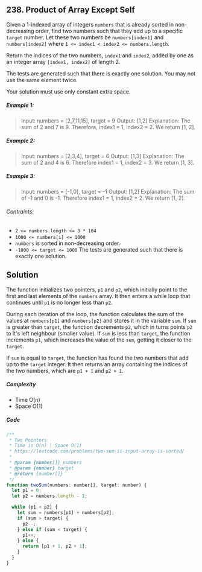 ## 238. Product of Array Except Self

Given a 1-indexed array of integers `numbers` that is already sorted in non-decreasing order, find two numbers such that they add up to a specific `target` number. Let these two numbers be `numbers[index1]` and `numbers[index2]` where `1 <= index1 < index2 <= numbers.length`.

Return the indices of the two numbers, `index1` and `index2`, added by one as an integer array `[index1, index2]` of length 2.

The tests are generated such that there is exactly one solution. You may not use the same element twice.

Your solution must use only constant extra space.

##### Example 1:

> Input: numbers = [2,7,11,15], target = 9
> Output: [1,2]
> Explanation: The sum of 2 and 7 is 9. Therefore, index1 = 1, index2 = 2. We return [1, 2].

##### Example 2:

> Input: numbers = [2,3,4], target = 6
> Output: [1,3]
> Explanation: The sum of 2 and 4 is 6. Therefore index1 = 1, index2 = 3. We return [1, 3].

##### Example 3:

> Input: numbers = [-1,0], target = -1
> Output: [1,2]
> Explanation: The sum of -1 and 0 is -1. Therefore index1 = 1, index2 = 2. We return [1, 2].

###### Contraints:

- `2 <= numbers.length <= 3 * 104`
- `1000 <= numbers[i] <= 1000`
- `numbers` is sorted in non-decreasing order.
- `-1000 <= target <= 1000`
The tests are generated such that there is exactly one solution.

## Solution

The function initializes two pointers, `p1` and `p2`, which initially point to the first and last elements of the `numbers` array. It then enters a while loop that continues until `p1` is no longer less than `p2`.

During each iteration of the loop, the function calculates the sum of the values at `numbers[p1]` and `numbers[p2]` and stores it in the variable `sum`. If `sum` is greater than `target`, the function decrements `p2`, which in turns points `p2` to it's left neighbour (smaller value). If `sum` is less than `target`, the function increments `p1`, which increases the value of the `sum`, getting it closer to the `target`. 

If `sum` is equal to `target`, the function has found the two numbers that add up to the `target` integer. It then returns an array containing the indices of the two numbers, which are `p1 + 1` and `p2 + 1`.

##### Complexity

- Time O(n)
- Space O(1)

##### Code

```javascript
/**
 * Two Pointers
 * Time is O(n) | Space O(1)
 * https://leetcode.com/problems/two-sum-ii-input-array-is-sorted/
 *
 * @param {number[]} numbers
 * @param {number} target
 * @return {number[]}
 */
function twoSum(numbers: number[], target: number) {
  let p1 = 0;
  let p2 = numbers.length - 1;

  while (p1 < p2) {
    let sum = numbers[p1] + numbers[p2];
    if (sum > target) {
      p2--;
    } else if (sum < target) {
      p1++;
    } else {
      return [p1 + 1, p2 + 1];
    }
  }
}
```

